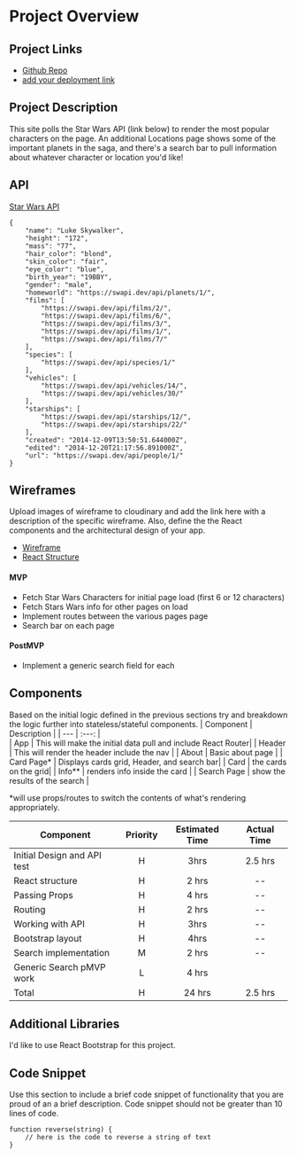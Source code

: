 # Project Overview

## Project Links

- [Github Repo](https://github.com/josiahse/star-wars-api)
- [add your deployment link]()

## Project Description

This site polls the Star Wars API (link below) to render the most popular characters on the page. An additional Locations page shows some of the important planets in the saga, and there's a search bar to pull information about whatever character or location you'd like!

## API

[Star Wars API](https://swapi.dev/)

```
{
	"name": "Luke Skywalker",
	"height": "172",
	"mass": "77",
	"hair_color": "blond",
	"skin_color": "fair",
	"eye_color": "blue",
	"birth_year": "19BBY",
	"gender": "male",
	"homeworld": "https://swapi.dev/api/planets/1/",
	"films": [
		"https://swapi.dev/api/films/2/",
		"https://swapi.dev/api/films/6/",
		"https://swapi.dev/api/films/3/",
		"https://swapi.dev/api/films/1/",
		"https://swapi.dev/api/films/7/"
	],
	"species": [
		"https://swapi.dev/api/species/1/"
	],
	"vehicles": [
		"https://swapi.dev/api/vehicles/14/",
		"https://swapi.dev/api/vehicles/30/"
	],
	"starships": [
		"https://swapi.dev/api/starships/12/",
		"https://swapi.dev/api/starships/22/"
	],
	"created": "2014-12-09T13:50:51.644000Z",
	"edited": "2014-12-20T21:17:56.891000Z",
	"url": "https://swapi.dev/api/people/1/"
}
```

## Wireframes

Upload images of wireframe to cloudinary and add the link here with a description of the specific wireframe. Also, define the the React components and the architectural design of your app.

- [Wireframe](https://res.cloudinary.com/dzrsoqrvd/image/upload/v1635530600/star%20wars%20api%20project/wireframe.png)
- [React Structure](https://res.cloudinary.com/dzrsoqrvd/image/upload/v1635530798/star%20wars%20api%20project/react_structure_xg5oz2.jpg)

#### MVP

- Fetch Star Wars Characters for initial page load (first 6 or 12 characters)
- Fetch Stars Wars info for other pages on load
- Implement routes between the various pages page
- Search bar on each page

#### PostMVP

- Implement a generic search field for each 

## Components

Based on the initial logic defined in the previous sections try and breakdown the logic further into stateless/stateful components.
| Component | Description |
| --- | :---: |  
| App | This will make the initial data pull and include React Router|
| Header | This will render the header include the nav |
| About | Basic about page |
| Card Page* | Displays cards grid, Header, and search bar| 
| Card | the cards on the grid|
| Info** | renders info inside the card |
| Search Page | show the results of the search |

*will use props/routes to switch the contents of what's rendering appropriately.

| Component | Priority | Estimated Time | Actual Time |
| --- | :---: | :---: | :---: |
| Initial Design and API test | H | 3hrs| 2.5 hrs |
| React structure | H | 2 hrs | -- |
| Passing Props | H | 4 hrs | -- |
| Routing | H | 2 hrs | -- |
| Working with API | H | 3hrs | -- |
| Bootstrap layout | H | 4hrs | -- |
| Search implementation | M | 2 hrs | -- |
| Generic Search pMVP work | L | 4 hrs |  
| Total | H | 24 hrs | 2.5 hrs |

## Additional Libraries

I'd like to use React Bootstrap for this project.

## Code Snippet

Use this section to include a brief code snippet of functionality that you are proud of an a brief description. Code snippet should not be greater than 10 lines of code.

```
function reverse(string) {
	// here is the code to reverse a string of text
}
```
